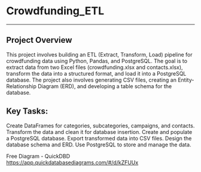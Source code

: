 # Crowdfunding_ETL
--------------------------------------------
Project Overview
----------------------

This project involves building an ETL (Extract, Transform, Load) pipeline for crowdfunding data using Python, Pandas, and PostgreSQL. The goal is to extract data from two Excel files (crowdfunding.xlsx and contacts.xlsx), transform the data into a structured format, and load it into a PostgreSQL database. The project also involves generating CSV files, creating an Entity-Relationship Diagram (ERD), and developing a table schema for the database.

Key Tasks:
-------------------

Create DataFrames for categories, subcategories, campaigns, and contacts.
Transform the data and clean it for database insertion.
Create and populate a PostgreSQL database.
Export transformed data into CSV files.
Design the database schema and ERD.
Use PostgreSQL to store and manage the data.

Free Diagram - QuickDBD https://app.quickdatabasediagrams.com/#/d/kZFUUx
